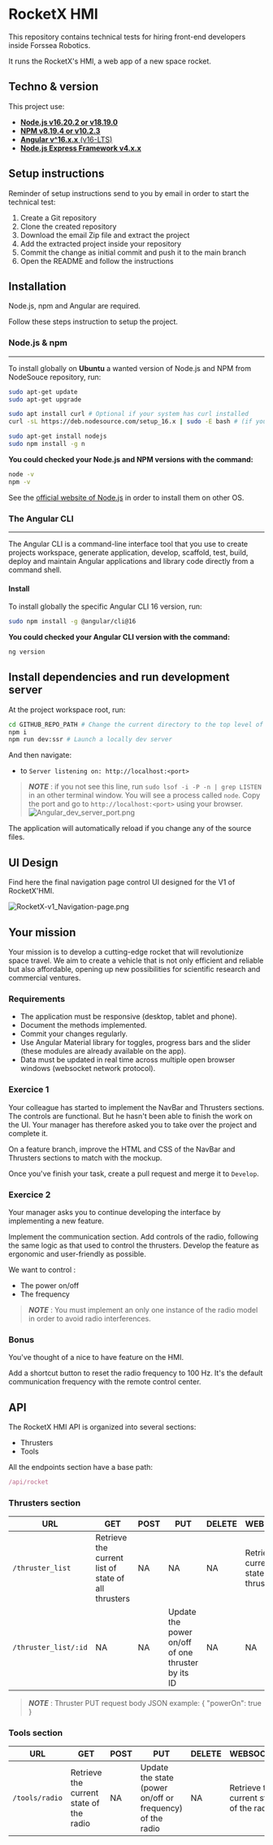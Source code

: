 # RocketX HMI

This repository contains technical tests for hiring front-end developers inside Forssea Robotics.

It runs the RocketX's HMI, a web app of a new space rocket.

## Techno & version

This project use:

- [**Node.js v16.20.2 or v18.19.0**](https://nodejs.org/en/about/previous-releases)
- [**NPM v8.19.4 or v10.2.3**](https://nodejs.org/en/about/previous-releases)
- [**Angular v^16.x.x** (v16-LTS)](https://angular.io/guide/releases#actively-supported-versions)
- [**Node.js Express Framework v4.x.x**](https://expressjs.com/en/4x/api.html)

## Setup instructions

Reminder of setup instructions send to you by email in order to start the technical test:

1. Create a Git repository
2. Clone the created repository
3. Download the email Zip file and extract the project
4. Add the extracted project inside your repository
5. Commit the change as initial commit and push it to the main branch
6. Open the README and follow the instructions

## Installation

Node.js, npm and Angular are required.

Follow these steps instruction to setup the project.

### Node.js & npm

---

To install globally on **Ubuntu** a wanted version of Node.js and NPM from NodeSouce repository, run:

```bash
sudo apt-get update
sudo apt-get upgrade

sudo apt install curl # Optional if your system has curl installed
curl -sL https://deb.nodesource.com/setup_16.x | sudo -E bash # (if you want to install another version, you can replace 16.x with your wanted version. Example: 18.x)

sudo apt-get install nodejs
sudo npm install -g n
```

**You could checked your Node.js and NPM versions with the command:**

```bash
node -v
npm -v
```

See the [official website of Node.js](https://nodejs.org/en/download/) in order to install them on other OS.

### The Angular CLI

---

The Angular CLI is a command-line interface tool that you use to create projects workspace, generate application, develop, scaffold, test, build, deploy and maintain Angular applications and library code directly from a command shell.

#### **Install**

To install globally the specific Angular CLI 16 version, run:

```bash
sudo npm install -g @angular/cli@16
```

**You could checked your Angular CLI version with the command:**

```bash
ng version
```

## Install dependencies and run development server

At the project workspace root, run:

```bash
cd GITHUB_REPO_PATH # Change the current directory to the top level of the GitHub repo
npm i
npm run dev:ssr # Launch a locally dev server
```

And then navigate:

- to `Server listening on: http://localhost:<port>`

> **_NOTE_** : if you not see this line, run `sudo lsof -i -P -n | grep LISTEN` in an other terminal window. You will see a process called `node`. Copy the port and go to `http://localhost:<port>` using your browser.
![Angular_dev_server_port.png](./src/assets/Angular_dev_server_port.png)

The application will automatically reload if you change any of the source files.

## UI Design

Find here the final navigation page control UI designed for the V1 of RocketX'HMI.

![RocketX-v1_Navigation-page.png](./src/assets/RocketX-v1_Navigation-page.png)

## Your mission

Your mission is to develop a cutting-edge rocket that will revolutionize space travel. We aim to create a vehicle that is not only efficient and reliable but also affordable, opening up new possibilities for scientific research and commercial ventures.

### Requirements

- The application must be responsive (desktop, tablet and phone).
- Document the methods implemented.
- Commit your changes regularly.
- Use Angular Material library for toggles, progress bars and the slider (these modules are already available on the app).
- Data must be updated in real time across multiple open browser windows (websocket network protocol).

### Exercice 1

Your colleague has started to implement the NavBar and Thrusters sections. The controls are functional. But he hasn't been able to finish the work on the UI. Your manager has therefore asked you to take over the project and complete it.

On a feature branch, improve the HTML and CSS of the NavBar and Thrusters sections to match with the mockup.

Once you've finish your task, create a pull request and merge it to `Develop`.

### Exercice 2

Your manager asks you to continue developing the interface by implementing a new feature.

Implement the communication section. Add controls of the radio, following the same logic as that used to control the thrusters. Develop the feature as ergonomic and user-friendly as possible.

We want to control :

- The power on/off
- The frequency

> **_NOTE_** : You must implement an only one instance of the radio model in order to avoid radio interferences.

### Bonus

You've thought of a nice to have feature on the HMI.

Add a shortcut button to reset the radio frequency to 100 Hz. It's the default communication frequency with the remote control center.

## API

The RocketX HMI API is organized into several sections:

- Thrusters
- Tools

All the endpoints section have a base path:

```Javascript
/api/rocket
```

### Thrusters section

| URL                           | GET | POST | PUT | DELETE | WEBSOCKET |
|-------------------------------|-----|------|-----|--------| --------- |
| `/thruster_list`              | Retrieve the current list of state of all thrusters | NA | NA | NA | Retrieve the current list of state of all thrusters |
| `/thruster_list/:id`          | NA | NA | Update the power on/off of one thruster by its ID | NA | NA |

> **_NOTE_** : Thruster PUT request body JSON example: { "powerOn": true }

### Tools section

| URL                           | GET | POST | PUT | DELETE | WEBSOCKET |
|-------------------------------|-----|------|-----|--------| --------- |
| `/tools/radio`                | Retrieve the current state of the radio | NA | Update the state (power on/off or frequency) of the radio  | NA | Retrieve the current state of the radio |

